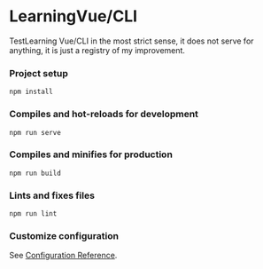 # LearningVue/CLI

TestLearning Vue/CLI in the most strict sense, it does not serve for anything, it is just a registry of my improvement.

### Project setup
```
npm install
```
### Compiles and hot-reloads for development
```
npm run serve
```
### Compiles and minifies for production
```
npm run build
```
### Lints and fixes files
```
npm run lint
```
### Customize configuration
See [Configuration Reference](https://cli.vuejs.org/config/).